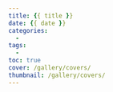 ```yaml
---
title: {{ title }}
date: {{ date }}
categories:
  - 
tags:
  - 
toc: true
cover: /gallery/covers/
thumbnail: /gallery/covers/
---
```

